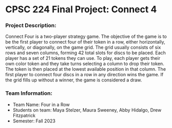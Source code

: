 # CPSC 224 Final Project: Connect 4

### Project Description:

Connect Four is a two-player strategy game. The objective of the game is to be the first player to connect four of their token in a row, either horizontally, vertically, or diagonally, on the game grid. The grid usually consists of six rows and seven columns, forming 42 total slots for discs to be placed. Each player has a set of 21 tokens they can use. To play, each player gets their own color token and they take turns selecting a column to drop their token. The token is then placed at the lowest available position in that column. The first player to connect four discs in a row in any direction wins the game. If the grid fills up without a winner, the game is considered a draw. 

### Team Information:

- Team Name:  Four in a Row
- Students on team: Maya Stelzer, Maura Sweeney, Abby Hidalgo, Drew Fitzpatrick
- Semester: Fall 2023


